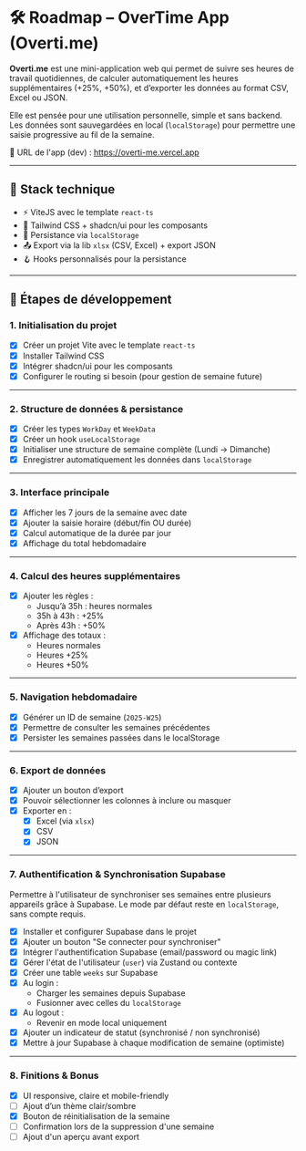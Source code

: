 # 🛠️ Roadmap – OverTime App (Overti.me)

**Overti.me** est une mini-application web qui permet de suivre ses heures de travail quotidiennes, de calculer automatiquement les heures supplémentaires (+25%, +50%), et d’exporter les données au format CSV, Excel ou JSON.

Elle est pensée pour une utilisation personnelle, simple et sans backend. Les données sont sauvegardées en local (`localStorage`) pour permettre une saisie progressive au fil de la semaine.

🔗 URL de l'app (dev) : https://overti-me.vercel.app

---

## 🔧 Stack technique

- ⚡️ ViteJS avec le template `react-ts`
- 🎨 Tailwind CSS + shadcn/ui pour les composants
- 💾 Persistance via `localStorage`
- 📤 Export via la lib `xlsx` (CSV, Excel) + export JSON
- 🪝 Hooks personnalisés pour la persistance

---

## 📍 Étapes de développement

### 1. Initialisation du projet

- [x] Créer un projet Vite avec le template `react-ts`
- [x] Installer Tailwind CSS
- [x] Intégrer shadcn/ui pour les composants
- [x] Configurer le routing si besoin (pour gestion de semaine future)

---

### 2. Structure de données & persistance

- [x] Créer les types `WorkDay` et `WeekData`
- [x] Créer un hook `useLocalStorage`
- [x] Initialiser une structure de semaine complète (Lundi → Dimanche)
- [x] Enregistrer automatiquement les données dans `localStorage`

---

### 3. Interface principale

- [x] Afficher les 7 jours de la semaine avec date
- [x] Ajouter la saisie horaire (début/fin OU durée)
- [x] Calcul automatique de la durée par jour
- [x] Affichage du total hebdomadaire

---

### 4. Calcul des heures supplémentaires

- [x] Ajouter les règles :
  - Jusqu’à 35h : heures normales
  - 35h à 43h : +25%
  - Après 43h : +50%
- [x] Affichage des totaux :
  - Heures normales
  - Heures +25%
  - Heures +50%

---

### 5. Navigation hebdomadaire

- [x] Générer un ID de semaine (`2025-W25`)
- [x] Permettre de consulter les semaines précédentes
- [x] Persister les semaines passées dans le localStorage

---

### 6. Export de données

- [x] Ajouter un bouton d’export
- [x] Pouvoir sélectionner les colonnes à inclure ou masquer
- [x] Exporter en :
  - [x] Excel (via `xlsx`)
  - [x] CSV
  - [x] JSON

---

### 7. Authentification & Synchronisation Supabase
Permettre à l'utilisateur de synchroniser ses semaines entre plusieurs appareils grâce à Supabase. Le mode par défaut reste en `localStorage`, sans compte requis.

- [x] Installer et configurer Supabase dans le projet
- [x] Ajouter un bouton "Se connecter pour synchroniser"
- [x] Intégrer l'authentification Supabase (email/password ou magic link)
- [x] Gérer l'état de l'utilisateur (`user`) via Zustand ou contexte
- [x] Créer une table `weeks` sur Supabase
- [x] Au login :
  - Charger les semaines depuis Supabase
  - Fusionner avec celles du `localStorage`
- [x] Au logout :
  - Revenir en mode local uniquement
- [x] Ajouter un indicateur de statut (synchronisé / non synchronisé)
- [x] Mettre à jour Supabase à chaque modification de semaine (optimiste)

---

### 8. Finitions & Bonus

- [x] UI responsive, claire et mobile-friendly
- [ ] Ajout d’un thème clair/sombre
- [x] Bouton de réinitialisation de la semaine
- [ ] Confirmation lors de la suppression d'une semaine
- [ ] Ajout d'un aperçu avant export
